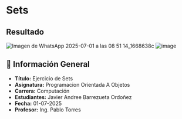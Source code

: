 
# Sets
## Resultado

![Imagen de WhatsApp 2025-07-01 a las 08 51 14_1668638c](https://github.com/user-attachments/assets/941803f1-7922-44c0-8985-3ad284ff4bcb)
![image](https://github.com/user-attachments/assets/d11f1507-104e-4b43-ad97-4aa6213a3e62)

## 📌 Información General

- **Título:** Ejercicio de Sets 
- **Asignatura:** Programacion Orientada A Objetos
- **Carrera:** Computación
- **Estudiantes:** Javier Andree Barrezueta Ordoñez
- **Fecha:** 01-07-2025
- **Profesor:** Ing. Pablo Torres
